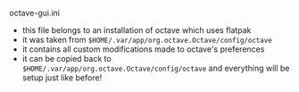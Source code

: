 octave-gui.ini
* this file belongs to an installation of octave which uses flatpak
* it was taken from `$HOME/.var/app/org.octave.Octave/config/octave`
* it contains all custom modifications made to octave's preferences
* it can be copied back to `$HOME/.var/app/org.octave.Octave/config/octave` and everything will be setup just like before!

